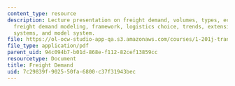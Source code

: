 ```yaml
---
content_type: resource
description: Lecture presentation on freight demand, volumes, types, econometric indicators,
  freight demand modeling, framework, logistics choice, trends, extensions, activity
  systems, and model system.
file: https://ol-ocw-studio-app-qa.s3.amazonaws.com/courses/1-201j-transportation-systems-analysis-demand-and-economics-fall-2008/7c29839f902550fa6800c37f31943bec_MIT1_201JF08_lec06.pdf
file_type: application/pdf
parent_uid: 94c094b7-b01d-868e-f112-82cef13859cc
resourcetype: Document
title: Freight Demand
uid: 7c29839f-9025-50fa-6800-c37f31943bec
---
```

